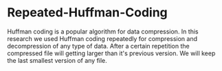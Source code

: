 # Repeated-Huffman-Coding
Huffman coding is a popular algorithm for data compression. 
In this research we used Huffman coding repeatedly for compression and decompression of any type of data. 
After a certain repetition the compressed file will getting larger than it's previous version. 
We will keep the last smallest version of any file.
